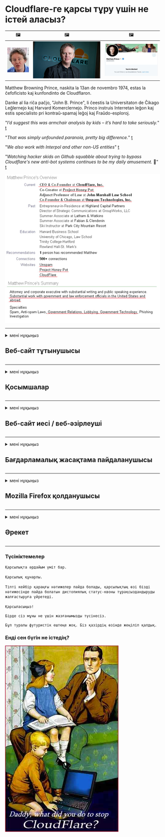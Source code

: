 # Cloudflare-ге қарсы тұру үшін не істей аласыз?

| 🖼 | 🖼 | 🖼 |
| --- | --- | --- |
| ![](../image/matthew_prince_teen.jpg) | ![](../image/matthew_prince.jpg) | ![](../image/blockedbymatthewprince.jpg) |


Matthew Browning Prince, naskita la 13an de novembro 1974, estas la ĉefoficisto kaj kunfondinto de Cloudflaron.

Danke al lia riĉa paĉjo, "John B. Prince", li ĉeestis la Universitaton de Ĉikago Leĝlernejo kaj Harvard Komerclernejo.
Princo instruis Interretan leĝon kaj estis specialisto pri kontraŭ-spamaj leĝoj kaj Fraŭdo-esploroj.


"*I’d suggest this was armchair analysis by kids – it’s hard to take seriously.*" [t](https://www.theguardian.com/technology/2015/nov/19/cloudflare-accused-by-anonymous-helping-isis)

"*That was simply unfounded paranoia, pretty big difference.*"  [t](https://twitter.com/xxdesmus/status/992757936123359233)

"*We also work with Interpol and other non-US entities*" [t](https://twitter.com/eastdakota/status/1203028504184360960)

"*Watching hacker skids on Github squabble about trying to bypass Cloudflare's new anti-bot systems continues to be my daily amusement.* 🍿" [t](https://twitter.com/eastdakota/status/1273277839102656515)


![](../image/whoismp.jpg)

---


<details>
<summary>мені нұқыңыз

## Веб-сайт тұтынушысы
</summary>


- Егер сізге ұнайтын веб-сайт Cloudflare қолданып жатса, оларға Cloudflare қолданбауын айтыңыз.
  - Facebook, Reddit, Twitter немесе Mastodon сияқты әлеуметтік медиада қыңқылдаудың ешқандай айырмашылығы жоқ. [Әрекеттер хэштегтерге қарағанда күштірек.](https://twitter.com/phyzonloop/status/1274132092490862594)
  - Өзіңізді пайдалы еткіңіз келсе, веб-сайт иесімен байланысуға тырысыңыз.

[Cloudflare деді](https://github.com/Eloston/ungoogled-chromium/issues/783):
```
Сізге белгілі бір қызметтер немесе сайттар үшін әкімшілермен байланысып, тәжірибеңізбен бөлісуге кеңес береміз.
```

[Егер сіз оны сұрамасаңыз, веб-сайт иесі бұл мәселені ешқашан білмейді.](../PEOPLE.md)

![](../image/liberapay.jpg)

[Сәтті мысал](https://counterpartytalk.org/t/turn-off-cloudflare-on-counterparty-co-plz/164/5).<br>
Сізде проблема бар ма? [Дауысыңызды қазір көтеріңіз.](https://github.com/maraoz/maraoz.github.io/issues/1) Төмендегі мысал.

```
Сіз жай корпоративтік цензура мен жаппай бақылауға көмектесесіз.
http://crimeflare.eu.org
```

```
Сіздің веб-сайтыңыз құпиялылықты бұзатын CloudFlare жеке қоршауында орналасқан.
http://crimeflare.eu.org
```

- Уақыт бөліп, веб-сайттың құпиялылық саясатын оқып шығыңыз.
  - егер веб-сайт Cloudflare артында тұрса немесе веб-сайт Cloudflare қосылған қызметтерді қолданса.

Ол «Cloudflare» не екенін түсіндіріп, деректеріңізді Cloudflare-мен бөлісуге рұқсат сұрауы керек. Мұны жасамау сенімнің бұзылуына әкеледі және қарастырылып отырған веб-сайтты болдырмау керек.

[Құпиялылық саясатының қолайлы мысалы осы жерде](https://archive.is/bDlTz) ("Subprocessors" > "Entity Name")

```
Мен сіздің құпиялылық саясатыңызды оқыдым және Cloudflare сөзін таба алмадым.
Егер сіз менің деректерімді Cloudflare-ге жібере берсеңіз, сізбен деректер алмасудан бас тартамын.
http://crimeflare.eu.org
```

Бұл Cloudflare сөзі жоқ құпиялылық саясатының мысалы.
[Liberland Jobs](https://archive.is/daKIr) [privacy policy](https://docsend.com/view/feiwyte):

![](../image/cfwontobey.jpg)

Cloudflare-дің жеке құпиялылық саясаты бар.
[Cloudflare доксингпен айналысатын адамдарды жақсы көреді.](https://www.reddit.com/r/GamerGhazi/comments/2s64fe/be_wary_reporting_to_cloudflare/)

Мұнда веб-сайтқа тіркелу үлгісі үшін жақсы мысал келтірілген.
AFAIK, нөлдік сайт. Сіз оларға сенесіз бе?

```
«XYZ-ге жазылуды» басу арқылы сіз біздің қызмет көрсету шарттарымен және құпиялылық туралы мәлімдемемен келісесіз.
Сіз сонымен бірге Cloudflare-мен деректеріңізді бөлісуге келісесіз және cloudflare құпиялылық туралы мәлімдемесімен келісесіз.
Егер Cloudflare сіздің ақпаратыңызды жіберіп алса немесе біздің серверлерге қосылуға мүмкіндік бермесе, бұл біздің кінәміз емес. [*]

[ Тіркелу ] [ мен келіспеймін ]
```
[*] [PEOPLE.md](../PEOPLE.md)


- Олардың қызметін пайдаланбауға тырысыңыз. Cloudflare сізді бақылап отырғанын ұмытпаңыз.
  - ["I'm in your TLS, sniffin' your passworz"](../image/iminurtls.jpg)

- Басқа веб-сайтты іздеңіз. Интернетте баламалар мен оппортунттар бар!

- Достарыңызды Tor-ды күнделікті қолдануға кеңес беріңіз.
  - Анонимдік ашық интернеттің стандарты болуы керек!
  - [Тор жобасы бұл жобаны ұнатпайтынын ескеріңіз.](../HISTORY.md)

</details>

------

<details>
<summary>мені нұқыңыз

## Қосымшалар
</summary>

- Егер сіздің браузеріңіз Firefox, Tor Browser немесе Ungoogled Chromium болса, төмендегі осы қондырмалардың бірін қолданыңыз.
  - Егер сіз басқа жаңа қондырма қосқыңыз келсе, алдымен осы туралы сұраңыз.


| Аты-жөні | Әзірлеуші | Қолдау | Блоктай алады | Хабарлай алады | Chrome |
| -------- | -------- | -------- | -------- | -------- | -------- |
| [Bloku Cloudflaron MITM-Atakon](../subfiles/about.bcma.md) | #Addon | [ ? ](http://crimeflare.eu.org/) | **Иә**     | **Иә**     |  **Иә** |
| [Ĉu ligoj estas vundeblaj al MITM-atako?](../subfiles/about.ismm.md) | #Addon | [ ? ](http://crimeflare.eu.org/) | Жоқ     | **Иә**     |  **Иә** |
| [Ĉu ĉi tiuj ligoj blokos Tor-uzanton?](../subfiles/about.isat.md) | #Addon | [ ? ](http://crimeflare.eu.org/) | Жоқ     | **Иә**     |  **Иә** |
| [Block Cloudflare MITM Attack](https://trac.torproject.org/projects/tor/attachment/ticket/24351/block_cloudflare_mitm_attack-1.0.14.1-an%2Bfx.xpi)<br>[**DELETED BY TOR PROJECT**](../HISTORY.md) | nullius | [ ? ](tool/block_cloudflare_mitm_fx), [Link](http://crimeflare.eu.org/) | **Иә**     | **Иә**     |  Жоқ |
| [TPRB](http://34ahehcli3epmhbu2wbl6kw6zdfl74iyc4vg3ja4xwhhst332z3knkyd.onion/) | Sw | [ ? ](http://34ahehcli3epmhbu2wbl6kw6zdfl74iyc4vg3ja4xwhhst332z3knkyd.onion/) | **Иә**     | **Иә**     |  Жоқ |
| [Detect Cloudflare](https://addons.mozilla.org/en-US/firefox/addon/detect-cloudflare/) | Frank Otto | [ ? ](https://github.com/traktofon/cf-detect) | Жоқ     | **Иә**     |  Жоқ |
| [True Sight](https://addons.mozilla.org/en-US/firefox/addon/detect-cloudflare-plus/) | claustromaniac | [ ? ](https://github.com/claustromaniac/detect-cloudflare-plus) | Жоқ     | **Иә**     |  Жоқ |
| [Which Cloudflare datacenter am I visiting?](https://addons.mozilla.org/en-US/firefox/addon/cf-pop/) | 依云 | [ ? ](https://github.com/lilydjwg/cf-pop) | Жоқ     | **Иә**     |  Жоқ |


- «Орталықсызданушылар» «CDNJS (Cloudflare)» -ге қосылуды тоқтата алады.
  - Бұл көптеген сұраныстардың желілерге жетуіне жол бермейді және сайттардың бұзылуына жол бермеу үшін жергілікті файлдарға қызмет етеді.
  - Әзірлеуші ​​жауап берді: "[very concerning indeed](https://github.com/Synzvato/decentraleyes/issues/236#issuecomment-352049501)", "[widespread usage severely centralizes the web](https://github.com/Synzvato/decentraleyes/issues/251#issuecomment-366752049)"

- [Сіз Cloudflare сертификатын Куәлік Орталығынан (CA) алып тастауға немесе оған сенімсіздікпен қарай аласыз.](https://www.ssl.com/how-to/remove-root-certificate-firefox/)

</details>

------

<details>
<summary>мені нұқыңыз

## Веб-сайт иесі / веб-әзірлеуші
</summary>


![](../image/word_cloudflarefree.jpg)

- Cloudflare шешімін, мерзімін қолданбаңыз.
  - Одан да жақсысын жасай аласыз, иә? [Cloudflare жазылымдарын, жоспарларын, домендерін немесе есептік жазбаларын жою әдісі.](https://support.cloudflare.com/hc/en-us/articles/200167776-Removing-subscriptions-plans-domains-or-accounts)

| 🖼 | 🖼 |
| --- | --- |
| ![](../image/htmlalertcloudflare.jpg) | ![](../image/htmlalertcloudflare2.jpg) |

- Басқа клиенттерді қалайсыз ба? Сіз не істеу керектігін білесіз. Нұсқау «жоғарыдан жоғары».
  - [Сәлеметсіз бе, сіз «Біз сіздің құпиялылығыңызға мән береміз» деп жаздыңыз, бірақ менде «403 тыйым салынған анонимді прокси-серверге рұқсат берілмеген» деген қате пайда болды.](https://it.slashdot.org/story/19/02/19/0033255/stop-saying-we-take-your-privacy-and-security-seriously) Неге Tor Or VPN-ді бұғаттап отырсыз? [Неліктен уақытша хаттарды бұғаттап отырсыз?](http://523kpawzkarw3j6afz2elxfs4h3hfclomkcmbjs6kaimo4lokympi6yd.onion/)

![](../image/anonexist.jpg)

- Cloudflare-ді пайдалану үзіліс мүмкіндігін арттырады. Егер сіздің серверіңіз жұмыс істемесе немесе Cloudflare жұмыс істемесе, келушілер сіздің сайтыңызға кіре алмайды.
  - [Сіз шынымен Cloudflare ешқашан төмендемейді деп ойладыңыз ба?](https://www.ibtimes.com/cloudflare-down-not-working-sites-producing-504-gateway-timeout-errors-2618008) [Another](https://twitter.com/Jedduff/status/1097875615997399040) [sample](https://twitter.com/search?f=tweets&vertical=default&q=Cloudflare%20is%20having%20problems). [Need more](../PEOPLE.md)?

![](../image/cloudflareinternalerror.jpg)

- Cloudflare-ді «API қызметіне», «бағдарламалық жасақтаманы жаңарту серверіне» немесе «RSS арнасына» прокси жасау үшін пайдалану сіздің тұтынушыңызға зиян тигізеді. Клиент сізге қоңырау шалып: «Мен енді сіздің API-ні қолдана алмаймын» деді, ал сіз не болып жатқанын білмейсіз. Cloudflare сіздің клиентіңізді үнсіз блоктауы мүмкін. Қалай ойлайсыз, бұл жақсы ма?
  - Көптеген RSS оқырмандары мен RSS оқырмандары онлайн қызметі бар. Егер сіз адамдарға жазылуға мүмкіндік бермесеңіз, неге RSS арнасын жариялап отырсыз?

![](../image/rssfeedovercf.jpg)

- Сізге HTTPS сертификаты керек пе? «Келіңіздер, шифрлайық» қолданыңыз немесе оны CA компаниясынан сатып алыңыз.

- Сізге DNS сервері керек пе? Өзіңіздің серверіңізді орната алмайсыз ба? Олар туралы: [Hurricane Electric Free DNS](https://dns.he.net/), [Dyn.com](https://dyn.com/dns/), [1984 Hosting](https://www.1984hosting.com/), [Afraid.Org (Егер сіз TOR қолдансаңыз, әкімші есептік жазбаңызды өшіреді)](https://freedns.afraid.org/)

- Хостинг қызметін іздеп жүрсіз бе? Тек тегін бе? Олар туралы: [Onion Service](http://vww6ybal4bd7szmgncyruucpgfkqahzddi37ktceo3ah7ngmcopnpyyd.onion/en/security/network-security/tor/onionservices-best-practices), [Free Web Hosting Area](https://freewha.com/), [Autistici/Inventati Web Site Hosting](https://www.autinv5q6en4gpf4.onion/services/website), [Github Pages](https://pages.github.com/), [Surge](https://surge.sh/)
  - [Cloudflare баламалары](../subfiles/cloudflare-alternatives.md)

- Сіз «cloudflare-ipfs.com» пайдаланасыз ба? [Cloudflare IPFS жаман екенін білесіз бе?](../PEOPLE.md)

- Серверіңізге OWASP және Fail2Ban сияқты веб-қосымшаның брандмауэрін орнатыңыз және оны дұрыс конфигурациялаңыз.
  - Торды бұғаттау - бұл шешім емес. Кішкентай жаман пайдаланушылар үшін бәрін жазаламаңыз.

- «Cloudflare Warp» пайдаланушыларына сіздің сайтыңызға кіруді қайта бағыттаңыз немесе бұғаттаңыз. Мүмкіндігінше себеп келтіріңіз.

> IP тізімі: "[Cloudflare-дің қазіргі IP ауқымдары](cloudflare_inc/)"

> A: Оларды бұғаттаңыз

```
server {
...
deny 173.245.48.0/20;
deny 103.21.244.0/22;
deny 103.22.200.0/22;
deny 103.31.4.0/22;
deny 141.101.64.0/18;
deny 108.162.192.0/18;
deny 190.93.240.0/20;
deny 188.114.96.0/20;
deny 197.234.240.0/22;
deny 198.41.128.0/17;
deny 162.158.0.0/15;
deny 104.16.0.0/12;
deny 172.64.0.0/13;
deny 131.0.72.0/22;
deny 2400:cb00::/32;
deny 2606:4700::/32;
deny 2803:f800::/32;
deny 2405:b500::/32;
deny 2405:8100::/32;
deny 2a06:98c0::/29;
deny 2c0f:f248::/32;
...
}
```

> B: Ескерту бетіне бағыттаңыз

```
http {
...
geo $iscf {
default 0;
173.245.48.0/20 1;
103.21.244.0/22 1;
103.22.200.0/22 1;
103.31.4.0/22 1;
141.101.64.0/18 1;
108.162.192.0/18 1;
190.93.240.0/20 1;
188.114.96.0/20 1;
197.234.240.0/22 1;
198.41.128.0/17 1;
162.158.0.0/15 1;
104.16.0.0/12 1;
172.64.0.0/13 1;
131.0.72.0/22 1;
2400:cb00::/32 1;
2606:4700::/32 1;
2803:f800::/32 1;
2405:b500::/32 1;
2405:8100::/32 1;
2a06:98c0::/29 1;
2c0f:f248::/32 1;
}
...
}

server {
...
if ($iscf) {rewrite ^ https://example.com/cfwsorry.php;}
...
}

<?php
header('HTTP/1.1 406 Not Acceptable');
echo <<<CLOUDFLARED
Thank you for visiting ourwebsite.com!<br />
We are sorry, but we can't serve you because your connection is being intercepted by Cloudflare.<br />
Please read http://crimeflare.eu.org for more information.<br />
CLOUDFLARED;
die();
```

- Tor Onion Service немесе I2P insite орнатыңыз, егер сіз бостандыққа сенсеңіз және жасырын қолданушыларды қарсы алсаңыз.

- Clearnet / Tor қос веб-сайтының басқа операторларынан кеңес сұраңыз және жасырын достар табыңыз!

</details>

------

<details>
<summary>мені нұқыңыз

## Бағдарламалық жасақтама пайдаланушысы
</summary>


- Discord CloudFlare қолданады. Балама? Біз ұсынамыз [**Briar** (Android)](https://f-droid.org/en/packages/org.briarproject.briar.android/), [Ricochet (PC)](https://ricochet.im/), [Tox + Tor (Android/PC)](https://tox.chat/download.html)
  - Briar-ға Tor демоны кіреді, сондықтан Orbot-ты орнатудың қажеті жоқ.
  - Qwtch жасаушылары, Open Privacy, stop_cloudflare жобасын өздерінің git қызметінен ескертусіз жойды.

- Егер сіз Debian GNU / Linux немесе кез-келген туынды қолдансаңыз, жазылыңыз: [bug #831835](https://bugs.debian.org/cgi-bin/bugreport.cgi?bug=831835). Мүмкіндігінше, патчты тексеріп, оны қабылдауға болатындығы туралы дұрыс шешім қабылдауға көмектесіңіз.

- Әрдайым осы браузерлерге кеңес беріңіз.

| Аты-жөні | Әзірлеуші | Қолдау | Түсініктеме |
| -------- | -------- | -------- | -------- |
| [Ungoogled-Chromium](https://ungoogled-software.github.io/ungoogled-chromium-binaries/) | Eloston | [ ? ](https://github.com/Eloston/ungoogled-chromium) | PC (Win, Mac, Linux)  _!Tor_ |
| [Bromite](https://www.bromite.org/fdroid) | Bromite | [ ? ](https://github.com/bromite/bromite/issues) | Android  _!Tor_ |
| [Tor Browser](https://www.torproject.org/download/) | Tor Project | [ ? ](https://support.torproject.org/) | PC (Win, Mac, Linux)  _Tor_|
| [Tor Browser Android](https://www.torproject.org/download/) | Tor Project | [ ? ](https://support.torproject.org/) | Android  _Tor_|
| [Onion Browser](https://itunes.apple.com/us/app/onion-browser/id519296448?mt=8) | Mike Tigas | [ ? ](https://github.com/OnionBrowser/OnionBrowser/issues) | Apple iOS  _Tor_|
| [GNU/Icecat](https://www.gnu.org/software/gnuzilla/) | GNU | [ ? ](https://www.gnu.org/software/gnuzilla/) | PC (Linux) |
| [IceCatMobile](https://f-droid.org/en/packages/org.gnu.icecat/) | GNU | [ ? ](https://lists.gnu.org/mailman/listinfo/bug-gnuzilla) | Android |
| [Iridium Browser](https://iridiumbrowser.de/about/) | Iridium | [ ? ](https://github.com/iridium-browser/iridium-browser/) | PC (Win, Mac, Linux, OpenBSD) |


Басқа бағдарламалық жасақтаманың құпиялығы жетілмеген. Бұл Tor браузері «мінсіз» дегенді білдірмейді.
Интернетте және технологияда 100% қауіпсіз немесе 100% жеке жоқ.

- Торды қолданғыңыз келмей ме? Tor демоны бар кез-келген шолғышты пайдалануға болады.
  - [Тор жобасына бұл ұнамайтынын ескеріңіз.](https://support.torproject.org/tbb/tbb-9/) Егер мүмкіндігіңіз болса, Tor шолғышын пайдаланыңыз.
- [Tor-мен бірге хромды қалай қолдануға болады](../subfiles/chromium_tor.md)


Енді басқа бағдарламалық жасақтаманың құпиялылығы туралы сөйлесейік.

- [Егер сізге Firefox пайдалану қажет болса, «Firefox ESR» таңдаңыз.](https://www.mozilla.org/en-US/firefox/organizations/)
  - [Firefox - тыңшылық бағдарламалар](https://spyware.neocities.org/articles/firefox.html)
  - [Firefox сөз сөйлеуден бас тартады, сөйлеуге тыйым салады](https://web.archive.org/web/20200423010026/https://reclaimthenet.org/firefox-rejects-free-speech-bans-free-speech-commenting-plugin-dissenter-from-its-extensions-gallery/)
  - ["100+ теріс пікір. Қазіргі кезде бағдарламалық жасақтама компаниясынан ... бағдарламалық жасақтаманы ұстануды сұрайтын сияқты."](https://old.reddit.com/r/firefox/comments/gutdiw/weve_got_work_to_do_the_mozilla_blog/fslbbb6/)
  - [Ух, неге Firefox менің URL жолағымда демеушілік сілтемелерді көрсетіп жатыр?](https://www.reddit.com/r/firefox/comments/jybx2w/uh_why_is_firefox_showing_me_sponsored_links_in/)
  - [Mozilla - Ібіліс](https://digdeeper.neocities.org/ghost/mozilla.html)

- [Есіңізде болсын, Mozilla Cloudflare қызметін пайдаланады.](https://www.robtex.com/dns-lookup/www.mozilla.org) [Олар өз өнімдерінде Cloudflare's DNS қызметін пайдаланады.](https://www.theregister.co.uk/2018/03/21/mozilla_testing_dns_encryption/)

- [Mozilla бұл билеттен ресми түрде бас тартты.](https://bugzilla.mozilla.org/show_bug.cgi?id=1426618)

- [Firefox Focus - бұл әзіл.](https://github.com/mozilla-mobile/focus-android/issues/1743) [Олар телеметрияны өшіруге уәде берді, бірақ олар оны өзгертті.](https://github.com/mozilla-mobile/focus-android/issues/4210)

- [PaleMoon / Basilisk әзірлеушісі Cloudflare-ді жақсы көреді.](https://github.com/mozilla-mobile/focus-android/issues/1743#issuecomment-345993097)
  - [Pale Moon мұрағат сервері 18 ай ішінде зиянды бағдарламаны бұзып, таратты](https://www.reddit.com/r/privacytoolsIO/comments/cc808y/pale_moons_archive_server_hacked_and_spread/)
  - Ол сонымен қатар Tor қолданушыларын жек көреді - "[Бұл Торға қарсы болсын. Менің ойымша, сайттардың көпшілігі Tor-ға деген өте қатал факторды ескере отырып, оған дұшпандық етуі керек.](https://github.com/yacy/yacy_search_server/issues/314#issuecomment-565932097)"

- [Waterfox-та «үйдегі телефон» проблемасы бар](https://spyware.neocities.org/articles/waterfox.html)

- [Google Chrome - тыңшылық бағдарлама.](https://www.gnu.org/proprietary/malware-google.en.html)
  - [Google сіздің әрекеттеріңізге профиль жасайды.](https://spyware.neocities.org/articles/chrome.html)

- [SRWare Iron үйге тым көп телефон қосады.](https://spyware.neocities.org/articles/iron.html) Ол сондай-ақ Google домендеріне қосылады.

- [Brave Browser ақ тізіміне Facebook / Twitter трекерлері кіреді.](https://www.bleepingcomputer.com/news/security/facebook-twitter-trackers-whitelisted-by-brave-browser/)
  - [Міне, басқа мәселелер.](https://spyware.neocities.org/articles/brave.html)
  - [binance серіктестігінің идентификаторы](https://twitter.com/cryptonator1337/status/1269594587716374528)

- [Microsoft Edge Facebook-ке флэш кодты пайдаланушылардың артында басқаруға мүмкіндік береді.](https://www.zdnet.com/article/microsoft-edge-lets-facebook-run-flash-code-behind-users-backs/)

- [Vivaldi сіздің жеке өміріңізді құрметтемейді.](https://spyware.neocities.org/articles/vivaldi.html)

- [Opera тыңшылық бағдарламасының деңгейі: Өте жоғары](https://spyware.neocities.org/articles/opera.html)

- Apple iOS: [Сіз iOS-ты мүлдем қолданбауыңыз керек, негізінен бұл зиянды бағдарлама.](https://www.gnu.org/proprietary/malware-apple.html)

Сондықтан біз жоғарыдағы кестені ғана ұсынамыз. Басқа ештеңе.

</details>

------

<details>
<summary>мені нұқыңыз

## Mozilla Firefox қолданушысы
</summary>


- «Firefox Nightly» түзету деңгейіндегі ақпаратты Mozilla серверлеріне бас тарту әдіссіз жібереді.
  - [Mozilla серверлері Cloudflare-ден демалуда](https://www.digwebinterface.com/?hostnames=www.mozilla.org%0D%0Amozilla.cloudflare-dns.com&type=&ns=resolver&useresolver=8.8.4.4&nameservers=)

- Firefox-қа Mozilla серверлеріне қосылуға тыйым салуға болады.
  - [Mozilla саясат шаблондары бойынша нұсқаулық](https://github.com/mozilla/policy-templates/blob/master/README.md)
  - Есіңізде болсын, бұл трюк кейінгі нұсқада жұмыс істемей қалуы мүмкін, өйткені Mozilla өздерін ақ тізімге қосқанды ұнатады.
  - Оларды толығымен бұғаттау үшін брандмауэр мен DNS сүзгісін пайдаланыңыз.

"`/distribution/policies.json`"

>     "WebsiteFilter": {
> 		"Block": [
> 		"*://*.mozilla.com/*",
> 		"*://*.mozilla.net/*",
> 		"*://*.mozilla.org/*",
> 		"*://webcompat.com/*",
> 		"*://*.firefox.com/*",
> 		"*://*.thunderbird.net/*",
> 		"*://*.cloudflare.com/*"
> 		]
>     },


- ~~Mozilla трекеріндегі қателік туралы хабарлаңыз, оларға Cloudflare қолданбаңыз.~~ Bugzilla туралы қате туралы есеп болды. Көптеген адамдар өздерінің алаңдаушылықтарын жариялады, дегенмен қатені 2018 жылы әкімші жасырды.

- DoH функциясын Firefox-та өшіруге болады.
  - [Firefox стандартты DNS провайдерін өзгертіңіз](../subfiles/change-firefox-dns.md)

![](../image/firefoxdns.jpg)

- [Егер сіз ISP емес DNS пайдаланғыңыз келсе, OpenNIC Tier2 DNS қызметін немесе Cloudflare емес кез келген DNS қызметтерін пайдаланыңыз.](https://wiki.opennic.org/start)
![](../image/opennic.jpg)
  - Cloudflare-ді DNS көмегімен блоктаңыз. [Crimeflare DNS](https://dns.crimeflare.eu.org/)

- Торды DNS шешуші ретінде пайдалануға болады. [Егер сіз Tor маманы болмасаңыз, мына жерден сұрақ қойыңыз.](https://tor.stackexchange.com/)

> **Қалай?**
> 1. Tor бағдарламасын жүктеп, компьютеріңізге орнатыңыз.
> 2. Бұл жолды «torrc» файлына қосыңыз.
> DNSPort 127.0.0.1:53
> 3. Торды қайта іске қосыңыз.
> 4. Компьютердің DNS серверін «127.0.0.1» етіп орнатыңыз.

</details>

------

<details>
<summary>мені нұқыңыз

## Әрекет
</summary>


- Cloudflare қаупі туралы айналаңыздағы адамдарға айтыңыз.

- [Бұл репозиторийді жақсартуға көмектесіңіз.](http://crimeflare.eu.org).
  - Тізімдер де, оған қарсы дәлелдер де, бөлшектер де.

- [Cloudflare-де (және осыған ұқсас компанияларда) ақаулар орын алған жағдайда құжат жасаңыз және көпшілікке жариялаңыз, мұны жасаған кезде осы репозитарийді міндетті түрде атап өтіңіз](http://crimeflare.eu.org) :)

- Әдетте Tor-ды қолданатын адамдардың санын көбейтіңіз, сонда олар ғаламторды әлемнің әр түкпірінен көре алады.

- Әлемді Cloudflare-ден босатуға арналған әлеуметтік медиада және ет кеңістігінде топтарды бастаңыз.

- Қажет болған жағдайда, осы репозитарийдегі осы топтарға сілтеме жасаңыз - бұл топ ретінде бірлесіп жұмыс істеуді үйлестіру орны болуы мүмкін.

- [Cloudflare-ге корпоративті емес альтернативті балама ұсына алатын ынтымақтастықты бастаңыз.](../subfiles/cloudflare-alternatives.md)

- Кем дегенде, Cloudflare-тен бірнеше қабатты қорғанысты қамтамасыз етуге көмектесетін кез-келген балама туралы хабарлаңыз.

- Егер сіз Cloudflare тұтынушысы болсаңыз, құпиялылық параметрлерін орнатыңыз және олардың бұзылғанын күтіңіз.
  - [Одан кейін оларды спамға / құпиялылықты бұзғаны үшін айыптауға тартыңыз](https://twitter.com/thexpaw/status/1108424723233419264)

- Егер сіз Америка Құрама Штаттарында болсаңыз және бұл веб-сайт банк немесе есепші болса, онда Грамм-Лич-Блайли Заңы немесе Мүмкіндігі шектеулі американдықтар туралы заңға сәйкес қысым көрсетуге тырысыңыз және бізге қанша қашықтыққа жеткеніңізді айтып беріңіз. .

- Егер веб-сайт мемлекеттік сайт болса, АҚШ Конституциясының 1-ші түзетуіне сәйкес заңдық қысым көрсетуге тырысыңыз.

- Егер сіз ЕО азаматы болсаңыз, деректерді қорғаудың жалпы ережелеріне сәйкес жеке ақпаратыңызды жіберу үшін веб-сайтқа хабарласыңыз. Егер олар сізге ақпарат беруден бас тартса, бұл заң бұзушылық.

- Веб-сайтында қызмет ұсынамын деген компаниялар үшін тұтынушылар құқығын қорғау ұйымдары мен BBB-ге «жалған жарнама» ретінде хабарлауға тырысыңыз. Cloudflare веб-сайттарына Cloudflare серверлері қызмет көрсетеді.

- [МӘС АҚШ контекстінде Cloudflare кеңейе бастайды, олар монополияларға қарсы заң шығарылуы мүмкін.](https://www.itu.int/en/ITU-T/Workshops-and-Seminars/20181218/Documents/Geoff_Huston_Presentation.pdf)

- GNU GPL 4-нұсқасында барлық серверлердің ішінде GPLv4 және одан кейінгі бағдарламалар үшін, ең болмағанда бастапқы кодқа Tor қолданушыларын кемсітпейтін орта арқылы қол жетімділікті талап ететін бастапқы кодты сақтауға қарсы ереже болуы мүмкін.

</details>

------

### Түсініктемелер

```
Қарсылықта әрдайым үміт бар.

Қарсылық құнарлы.

Тіпті кейбір қараңғы нәтижелер пайда болады, қарсылықтың өзі бізді нәтижесінде пайда болатын дистопиялық статус-квоны тұрақсыздандыруды жалғастыруға үйретеді.

Қарсыласыңыз!
```

```
Бірде сіз мұны не үшін жазғанымызды түсінесіз.
```

```
Бұл туралы футуристік ештеңе жоқ. Біз қазірдің өзінде жеңіліп қалдық.
```

### Енді сен бүгін не істедің?


![](../image/stopcf.jpg)
